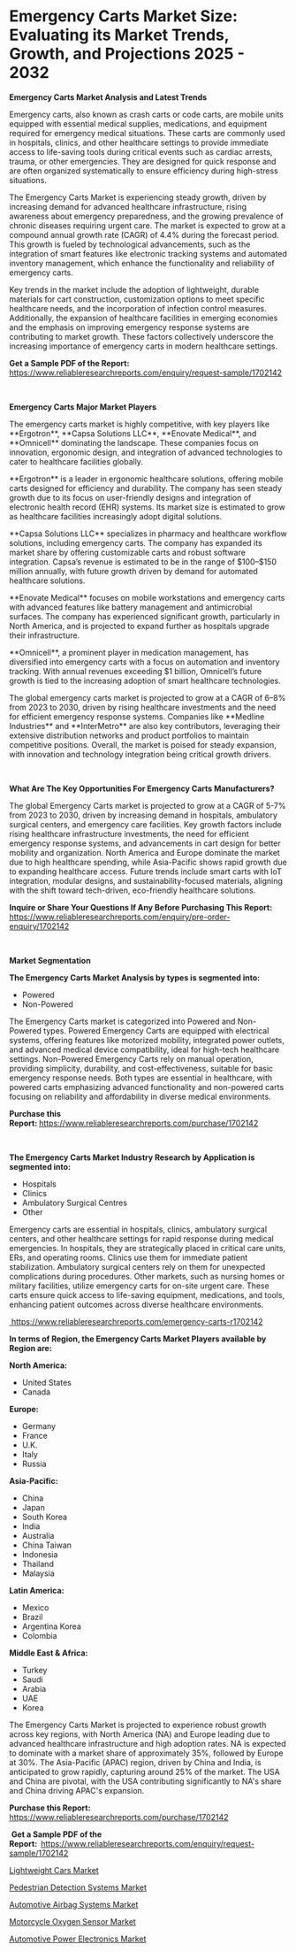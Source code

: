 <p><h1>Emergency Carts Market Size: Evaluating its Market Trends, Growth, and Projections 2025 - 2032</h1></p><p><strong>Emergency Carts Market Analysis and Latest Trends</strong></p>
<p><p>Emergency carts, also known as crash carts or code carts, are mobile units equipped with essential medical supplies, medications, and equipment required for emergency medical situations. These carts are commonly used in hospitals, clinics, and other healthcare settings to provide immediate access to life-saving tools during critical events such as cardiac arrests, trauma, or other emergencies. They are designed for quick response and are often organized systematically to ensure efficiency during high-stress situations.</p><p>The Emergency Carts Market is experiencing steady growth, driven by increasing demand for advanced healthcare infrastructure, rising awareness about emergency preparedness, and the growing prevalence of chronic diseases requiring urgent care. The market is expected to grow at a compound annual growth rate (CAGR) of 4.4% during the forecast period. This growth is fueled by technological advancements, such as the integration of smart features like electronic tracking systems and automated inventory management, which enhance the functionality and reliability of emergency carts.</p><p>Key trends in the market include the adoption of lightweight, durable materials for cart construction, customization options to meet specific healthcare needs, and the incorporation of infection control measures. Additionally, the expansion of healthcare facilities in emerging economies and the emphasis on improving emergency response systems are contributing to market growth. These factors collectively underscore the increasing importance of emergency carts in modern healthcare settings.</p></p>
<p><strong>Get a Sample PDF of the Report:&nbsp;</strong> <a href="https://www.reliableresearchreports.com/enquiry/request-sample/1702142?utm_campaign=102&utm_medium=2&utm_source=Github&utm_content=ia&utm_term=23012025&utm_id=emergency-carts">https://www.reliableresearchreports.com/enquiry/request-sample/1702142</a></p>
<p>&nbsp;</p>
<p><strong>Emergency Carts Major Market Players</strong></p>
<p><p>The emergency carts market is highly competitive, with key players like **Ergotron**, **Capsa Solutions LLC**, **Enovate Medical**, and **Omnicell** dominating the landscape. These companies focus on innovation, ergonomic design, and integration of advanced technologies to cater to healthcare facilities globally.</p><p>**Ergotron** is a leader in ergonomic healthcare solutions, offering mobile carts designed for efficiency and durability. The company has seen steady growth due to its focus on user-friendly designs and integration of electronic health record (EHR) systems. Its market size is estimated to grow as healthcare facilities increasingly adopt digital solutions.</p><p>**Capsa Solutions LLC** specializes in pharmacy and healthcare workflow solutions, including emergency carts. The company has expanded its market share by offering customizable carts and robust software integration. Capsa’s revenue is estimated to be in the range of $100–$150 million annually, with future growth driven by demand for automated healthcare solutions.</p><p>**Enovate Medical** focuses on mobile workstations and emergency carts with advanced features like battery management and antimicrobial surfaces. The company has experienced significant growth, particularly in North America, and is projected to expand further as hospitals upgrade their infrastructure.</p><p>**Omnicell**, a prominent player in medication management, has diversified into emergency carts with a focus on automation and inventory tracking. With annual revenues exceeding $1 billion, Omnicell’s future growth is tied to the increasing adoption of smart healthcare technologies.</p><p>The global emergency carts market is projected to grow at a CAGR of 6–8% from 2023 to 2030, driven by rising healthcare investments and the need for efficient emergency response systems. Companies like **Medline Industries** and **InterMetro** are also key contributors, leveraging their extensive distribution networks and product portfolios to maintain competitive positions. Overall, the market is poised for steady expansion, with innovation and technology integration being critical growth drivers.</p></p>
<p>&nbsp;</p>
<p><strong>What Are The Key Opportunities For Emergency Carts Manufacturers?</strong></p>
<p><p>The global Emergency Carts market is projected to grow at a CAGR of 5-7% from 2023 to 2030, driven by increasing demand in hospitals, ambulatory surgical centers, and emergency care facilities. Key growth factors include rising healthcare infrastructure investments, the need for efficient emergency response systems, and advancements in cart design for better mobility and organization. North America and Europe dominate the market due to high healthcare spending, while Asia-Pacific shows rapid growth due to expanding healthcare access. Future trends include smart carts with IoT integration, modular designs, and sustainability-focused materials, aligning with the shift toward tech-driven, eco-friendly healthcare solutions.</p></p>
<p><strong>Inquire or Share Your Questions If Any Before Purchasing This Report:</strong> <a href="https://www.reliableresearchreports.com/enquiry/pre-order-enquiry/1702142?utm_campaign=102&utm_medium=2&utm_source=Github&utm_content=ia&utm_term=23012025&utm_id=emergency-carts">https://www.reliableresearchreports.com/enquiry/pre-order-enquiry/1702142</a></p>
<p>&nbsp;</p>
<p><strong>Market Segmentation</strong></p>
<p><strong>The Emergency Carts Market Analysis by types is segmented into:</strong></p>
<p><ul><li>Powered</li><li>Non-Powered</li></ul></p>
<p><p>The Emergency Carts market is categorized into Powered and Non-Powered types. Powered Emergency Carts are equipped with electrical systems, offering features like motorized mobility, integrated power outlets, and advanced medical device compatibility, ideal for high-tech healthcare settings. Non-Powered Emergency Carts rely on manual operation, providing simplicity, durability, and cost-effectiveness, suitable for basic emergency response needs. Both types are essential in healthcare, with powered carts emphasizing advanced functionality and non-powered carts focusing on reliability and affordability in diverse medical environments.</p></p>
<p><strong>Purchase this Report:&nbsp;</strong><a href="https://www.reliableresearchreports.com/purchase/1702142?utm_campaign=102&utm_medium=2&utm_source=Github&utm_content=ia&utm_term=23012025&utm_id=emergency-carts">https://www.reliableresearchreports.com/purchase/1702142</a></p>
<p>&nbsp;</p>
<p><strong>The Emergency Carts Market Industry Research by Application is segmented into:</strong></p>
<p><ul><li>Hospitals</li><li>Clinics</li><li>Ambulatory Surgical Centres</li><li>Other</li></ul></p>
<p><p>Emergency carts are essential in hospitals, clinics, ambulatory surgical centers, and other healthcare settings for rapid response during medical emergencies. In hospitals, they are strategically placed in critical care units, ERs, and operating rooms. Clinics use them for immediate patient stabilization. Ambulatory surgical centers rely on them for unexpected complications during procedures. Other markets, such as nursing homes or military facilities, utilize emergency carts for on-site urgent care. These carts ensure quick access to life-saving equipment, medications, and tools, enhancing patient outcomes across diverse healthcare environments.</p></p>
<p><a href="https://www.reliableresearchreports.com/emergency-carts-r1702142?utm_campaign=102&utm_medium=2&utm_source=Github&utm_content=ia&utm_term=23012025&utm_id=emergency-carts">&nbsp;https://www.reliableresearchreports.com/emergency-carts-r1702142</a></p>
<p><strong>In terms of Region, the Emergency Carts Market Players available by Region are:</strong></p>
<p>
    <p> <strong> North America: </strong>
        <ul>
            <li>United States</li>
            <li>Canada</li>
        </ul>
        </p> 
    <p> <strong> Europe: </strong>
        <ul>
            <li>Germany</li>
            <li>France</li>
            <li>U.K.</li>
            <li>Italy</li>
            <li>Russia</li>
        </ul>
        </p> 
    <p> <strong> Asia-Pacific: </strong>
        <ul>
            <li>China</li>
            <li>Japan</li>
            <li>South Korea</li>
            <li>India</li>
            <li>Australia</li>
            <li>China Taiwan</li>
            <li>Indonesia</li>
            <li>Thailand</li>
            <li>Malaysia</li>
        </ul>
        </p> 
    <p> <strong> Latin America: </strong>
        <ul>
            <li>Mexico</li>
            <li>Brazil</li>
            <li>Argentina Korea</li>
            <li>Colombia</li>
        </ul>
        </p> 
    <p> <strong> Middle East & Africa: </strong>
        <ul>
            <li>Turkey</li>
            <li>Saudi</li>
            <li>Arabia</li>
            <li>UAE</li>
            <li>Korea</li>
        </ul>
    </p>
    </p>
<p><p>The Emergency Carts Market is projected to experience robust growth across key regions, with North America (NA) and Europe leading due to advanced healthcare infrastructure and high adoption rates. NA is expected to dominate with a market share of approximately 35%, followed by Europe at 30%. The Asia-Pacific (APAC) region, driven by China and India, is anticipated to grow rapidly, capturing around 25% of the market. The USA and China are pivotal, with the USA contributing significantly to NA's share and China driving APAC's expansion.</p></p>
<p><strong>Purchase this Report: </strong><a href="https://www.reliableresearchreports.com/purchase/1702142?utm_campaign=102&utm_medium=2&utm_source=Github&utm_content=ia&utm_term=23012025&utm_id=emergency-carts">https://www.reliableresearchreports.com/purchase/1702142</a></p>
<p>&nbsp;<strong>Get a Sample PDF of the Report:&nbsp;&nbsp;</strong><a href="https://www.reliableresearchreports.com/enquiry/request-sample/1702142?utm_campaign=102&utm_medium=2&utm_source=Github&utm_content=ia&utm_term=23012025&utm_id=emergency-carts">https://www.reliableresearchreports.com/enquiry/request-sample/1702142</a></p>
<p><strong></strong></p>
<p><p><a href="https://github.com/pearlinewhite4692/Market-Research-Report-List-1/blob/main/lightweight-cars-market.md?utm_campaign=102&utm_medium=2&utm_source=Github&utm_content=ia&utm_term=23012025&utm_id=emergency-carts">Lightweight Cars Market</a></p><p><a href="https://github.com/hillsmyung726/Market-Research-Report-List-1/blob/main/pedestrian-detection-systems-market.md?utm_campaign=102&utm_medium=2&utm_source=Github&utm_content=ia&utm_term=23012025&utm_id=emergency-carts">Pedestrian Detection Systems Market</a></p><p><a href="https://github.com/NargisHussain75/Market-Research-Report-List-1/blob/main/automotive-airbag-systems-market.md?utm_campaign=102&utm_medium=2&utm_source=Github&utm_content=ia&utm_term=23012025&utm_id=emergency-carts">Automotive Airbag Systems Market</a></p><p><a href="https://github.com/gerlttameka883615/Market-Research-Report-List-1/blob/main/motorcycle-oxygen-sensor-market.md?utm_campaign=102&utm_medium=2&utm_source=Github&utm_content=ia&utm_term=23012025&utm_id=emergency-carts">Motorcycle Oxygen Sensor Market</a></p><p><a href="https://github.com/FlorianWolf90/Market-Research-Report-List-1/blob/main/automotive-power-electronics-market.md?utm_campaign=102&utm_medium=2&utm_source=Github&utm_content=ia&utm_term=23012025&utm_id=emergency-carts">Automotive Power Electronics Market</a></p></p>